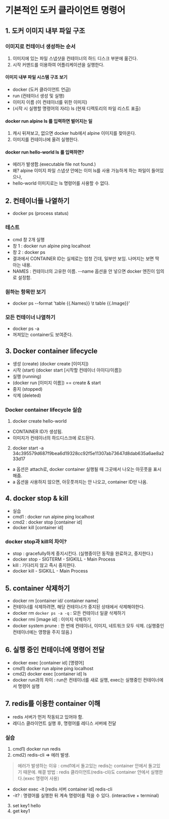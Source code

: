 # 기본적인 도커 클라이언트 명령어
## 1. 도커 이미지 내부 파일 구조
### 이미지로 컨테이너 생성하는 순서
1. 이미지에 있는 파일 스냅샷을 컨테이너의 하드 디스크 부분에 옮긴다.
2. 시작 커맨드를 이용하여 어플리케이션을 실행한다.

#### 이미지 내부 파일 시스템 구조 보기
- docker (도커 클라이언트 언급)
- run (컨테이너 생성 및 실행)
- 이미지 이름 (이 컨테이너를 위한 이미지)
- (시작 시 실행할 명령어의 자리) ls (현재 디렉토리의 파일 리스트 표출)

#### docker run alpine ls 를 입력하면 벌어지는 일
1. 캐시 뒤져보고, 없으면 docker hub에서 alpine 이미지를 찾아온다.
2. 이미지를 컨테이너에 올려 실행한다.

#### docker run hello-world ls 를 입력하면?
- 에러가 발생함.(executable file not found.)
- 왜? alpine 이미지 파일 스냅샷 안에는 이미 ls를 사용 가능하게 하는 파일이 들어있으나,
- hello-world 이미지로는 ls 명령어를 사용할 수 없다.

## 2. 컨테이너들 나열하기
- docker ps (process status)
### 테스트
- cmd 창 2개 실행
- 창 1 : docker run alpine ping localhost
- 창 2 : docker ps
- 결과에서 CONTAINER ID는 실제로는 엄청 긴데, 일부만 보임. 나머지는 보면 딱 아는 내용.
- NAMES : 컨테이너의 고유한 이름. --name 옵션을 안 넣으면 docker 엔진이 임의로 설정함.

### 원하는 항목만 보기
- docker ps --format 'table {{.Names}} \t table {{.Image}}'

### 모든 컨테이너 나열하기
- docker ps -a
- 꺼져있는 container도 보여준다.

## 3. Docker container lifecycle
- 생성 (create) (docker create [이미지])
- 시작 (start) (docker start [시작할 컨테이너 아이디/이름])
- 실행 (running)
- (docker run [이미지 이름]) == create & start
- 중지 (stopped)
- 삭제 (deleted)

### Docker container lifecycle 실습
1. docker create hello-world
- CONTAINER ID가 생성됨.
- 이미지가 컨테이너의 하드디스크에 로드된다.
2. docker start -a 34c395579d687f9bea6d19328cc92f5e11307ab73647d8dab635a6ae8a233d17
- a 옵션은 attach로, docker container 실행될 때 그곳에서 나오는 아웃풋을 표시해줌.
- a 옵션을 사용하지 않으면, 아웃풋까지는 안 나오고, container ID만 나옴.


## 4. docker stop & kill
- 실습
- cmd1 : docker run alpine ping localhost
- cmd2 : docker stop [container id]
- docker kill [container id]

### docker stop과 kill의 차이?
- stop : gracefully하게 중지시킨다. (실행중이던 동작을 완료하고, 중지한다.)
- docker stop - SIGTERM - SIGKILL - Main Process
- kill : 기다리지 않고 즉시 중지한다.
- docker kill - SIGKILL - Main Process

## 5. container 삭제하기
- docker rm [container id/ container name]
- 컨테이너를 삭제하려면, 해당 컨테이너가 중지된 상태에서 삭제해야한다.
- docker rm `docker ps -a -q` : 모든 컨테이너 일괄 삭제하기
- docker rmi [image id] : 이미지 삭제하기
- docker system prune : 한 번에 컨테이너, 이미지, 네트워크 모두 삭제. (실행중인 컨테이너에는 영향을 주지 않음.)

## 6. 실행 중인 컨테이너에 명령어 전달
- docker exec [container id] [명령어]
- cmd1) docker run alpine ping localhost
- cmd2) docker exec [container id] ls
- docker run과의 차이 : run은 컨테이너를 새로 실행, exec는 실행중인 컨테이너에서 명령어 실행

## 7. redis를 이용한 container 이해
- redis 서버가 먼저 작동되고 있어야 함.
- 레디스 클라이언트 실행 후, 명령어를 레디스 서버에 전달

### 실습
1. cmd1) docker run redis
2. cmd2) redis-cli
=> 에러 발생.
> 에러가 발생하는 이유 : cmd1에서 돌고있는 redis는 container 안에서 돌고있기 때문에.
> 해결 방법 : redis 클라이언트(redis-cli)도 container 안에서 실행한다.(exec 명령어 사용)
- docker exec -it [redis 서버 container id] redis-cli
- -it? : 명령어를 실행한 뒤 계속 명령어를 적을 수 있다. (interactive + terminal)
3. set key1 hello
4. get key1